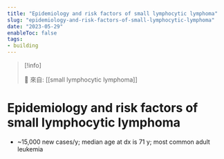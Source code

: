 ```yaml
---
title: "Epidemiology and risk factors of small lymphocytic lymphoma"
slug: "epidemiology-and-risk-factors-of-small-lymphocytic-lymphoma"
date: "2023-05-29"
enableToc: false
tags:
- building
---
```


> [!info]
>
> 🌱 來自: [[small lymphocytic lymphoma]]

# Epidemiology and risk factors of small lymphocytic lymphoma

* ~15,000 new cases/y; median age at dx is 71 y; most common adult leukemia
 
